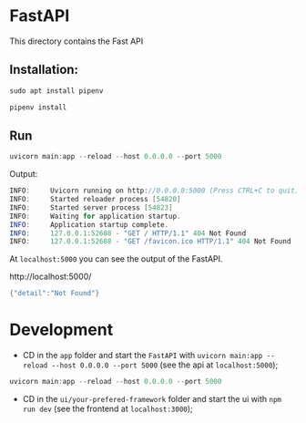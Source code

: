 # FastAPI

This directory contains the Fast API

## Installation:

```java
sudo apt install pipenv

pipenv install
```

## Run

```java
uvicorn main:app --reload --host 0.0.0.0 --port 5000
```

Output:

```java
INFO:     Uvicorn running on http://0.0.0.0:5000 (Press CTRL+C to quit)
INFO:     Started reloader process [54820]
INFO:     Started server process [54823]
INFO:     Waiting for application startup.
INFO:     Application startup complete.
INFO:     127.0.0.1:52688 - "GET / HTTP/1.1" 404 Not Found
INFO:     127.0.0.1:52688 - "GET /favicon.ico HTTP/1.1" 404 Not Found
```

At `localhost:5000` you can see the output of the FastAPI.

http://localhost:5000/

```java
{"detail":"Not Found"}
```

# Development

- CD in the `app` folder and start the `FastAPI` with `uvicorn main:app --reload --host 0.0.0.0 --port 5000` (see the api at `localhost:5000`);

```java
uvicorn main:app --reload --host 0.0.0.0 --port 5000
```

- CD in the `ui/your-prefered-framework` folder and start the ui with `npm run dev` (see the frontend at `localhost:3000`);

